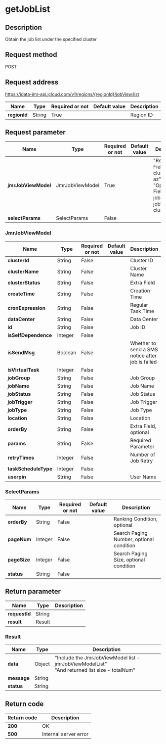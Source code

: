 # getJobList


## Description
Obtain the job list under the specified cluster

## Request method
POST

## Request address
https://idata-jmr-api.jcloud.com/v1/regions/{regionId}/jobView:list

|Name|Type|Required or not|Default value|Description|
|---|---|---|---|---|
|**regionId**|String|True||Region ID|

## Request parameter
|Name|Type|Required or not|Default value|Description|
|---|---|---|---|---|
|**jmrJobViewModel**|JmrJobViewModel|True||"Required Fields: clusterId and az"<br>"Optional Fields: jobName, jobType and clusterName"<br>|
|**selectParams**|SelectParams|False|||

### JmrJobViewModel
|Name|Type|Required or not|Default value|Description|
|---|---|---|---|---|
|**clusterId**|String|False||Cluster ID|
|**clusterName**|String|False||Cluster Name|
|**clusterStatus**|String|False||Extra Field|
|**createTime**|String|False||Creation Time|
|**cronExpression**|String|False||Regular Task Time|
|**dataCenter**|String|False||Data Center|
|**id**|String|False||Job ID|
|**isSelfDependence**|Integer|False|||
|**isSendMsg**|Boolean|False||Whether to send a SMS notice after job is failed|
|**isVirtualTask**|Integer|False|||
|**jobGroup**|String|False||Job Group|
|**jobName**|String|False||Job Name|
|**jobStatus**|String|False||Job Status|
|**jobTrigger**|String|False||Job Trigger|
|**jobType**|String|False||Job Type|
|**location**|String|False||Location|
|**orderBy**|String|False||Extra Field, optional|
|**params**|String|False||Required Parameter|
|**retryTimes**|Integer|False||Number of Job Retry|
|**taskScheduleType**|Integer|False|||
|**userpin**|String|False||User Name|
### SelectParams
|Name|Type|Required or not|Default value|Description|
|---|---|---|---|---|
|**orderBy**|String|False||Ranking Condition, optional|
|**pageNum**|Integer|False||Search Paging Number, optional condition|
|**pageSize**|Integer|False||Search Paging Size, optional condition|
|**status**|String|False|||

## Return parameter
|Name|Type|Description|
|---|---|---|
|**requestId**|String||
|**result**|Result||


### Result
|Name|Type|Description|
|---|---|---|
|**data**|Object|"Include the JmrJobViewModel list - jmrJobViewModelList"<br>"And returned list size - totalNum"<br>|
|**message**|String||
|**status**|String||

## Return code
|Return code|Description|
|---|---|
|**200**|OK|
|**500**|Internal server error|
